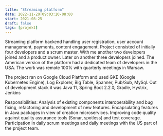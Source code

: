 ```yaml
---
title: "Streaming platform"
date: 2022-11-20T09:03:20-08:00
start: 2021-08-25
draft: false
tags: [projekt]
---
```

Streaming platform backend handling user registration, user account management, payments, content engagement. Project consisted of initially four developers and a scrum master. With me another two developers joined and a product owner. Later on another three developers joined. The American version of the platform had a dedicated team of developers in the USA. The work was remote 100% with quarterly meetings in Warsaw.

The project ran on Google Cloud Platform and used GKE (Google Kubernetes Engine), Log Explorer, Big Table, Spanner, Pub/Sub, MySql. Out of development stack it was Java 11, Spring Boot 2.2.0, Gradle, Hystrix, Jenkins

Responsibilities:
Analysis of existing components interoperability and bug fixing, refactoring and development of new features.
Encapsulating features in Java packages in view of creation microservices.
Improving code quality against quality assurance tools (Sonar, spotless) and test coverage.
Participation in daily scrum meetings and daily meetings with the US part of the project team.
